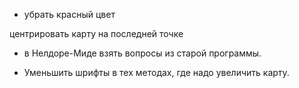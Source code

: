 - убрать красный цвет

центрировать карту на последней точке

- в Нелдоре-Миде взять вопросы из старой программы.

- Уменьшить шрифты в тех методах, где надо увеличить карту.